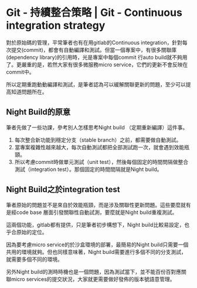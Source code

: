 # Git - 持續整合策略 | Git - Continuous integration strategy

對於原始碼的管理，平常筆者也有在用gitlab的Continuous integration，針對每次提交(commit)，都會有自動編譯和測試。但當一個專案中，有很多關聯庫(dependency library)的引用時，光是專案中每個commit 行auto build就不夠用了。更嚴重的是，若然大家有很多微服務micro service，它們的更新不會反映在commit中。

所以定期重跑動動編譯和測試，是筆者認為可以緩解關聯更新的問題，至少可以提高知道問題所在。

## Night Build的原意
筆者先做了一些功課，參考別人怎樣思考Night build （定期重新編譯）這件事。

1. 每次整合新功能到穩定分支（stable branch）之前，都需要做自動測試。
2. 當專案複雜性越來越大，每次自動測試都把全部測試跑一次，就會遇到效能瓶頸。
3. 所以考慮commit時做單元測試（unit test），然後每個固定的時間問隔做整合測試（integration test）。那個固定的時間間隔就是Night build。

## Night Build之於integration test
筆者原始的問題並不是來自於效能瓶頸，而是涉及關聯性更新問題。這些要麼就有是經code base 層面引發關聯性自動試測，要麼就是Night build重複測試。

這兩個功能，gitlab都有提供，只是筆者初步構想下，Night build比較易設定，也乎合原始的定位。

因為要考慮micro service的於沙盒環境的部署，最簡易的Night build只需要一個共用的環境就夠。但也同樣意味著，Night build需要進行多個不同的分支測試，就需要多個不同的環境。

另外Night build的測時時機也是一個問題，因為測試當下，並不能百份百對應關聯micro services的提交狀況，大家就更需要做好發佈的版本號語意管理。
